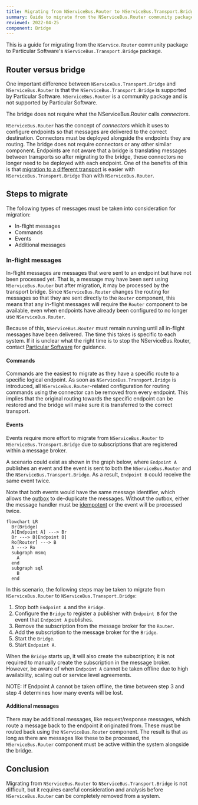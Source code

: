 ```yaml
---
title: Migrating from NServiceBus.Router to NServiceBus.Transport.Bridge
summary: Guide to migrate from the NServiceBus.Router community package to the transport bridge
reviewed: 2022-04-25
component: Bridge
---
```


This is a guide for migrating from the `NService.Router` community package to Particular Software's `NServiceBus.Transport.Bridge` package.

## Router versus bridge

One important difference between `NServiceBus.Transport.Bridge` and `NServiceBus.Router` is that the `NServiceBus.Transport.Bridge` is supported by Particular Software. `NServiceBus.Router` is a community package and is not supported by Particular Software.

The bridge does not require what the NServiceBus.Router calls _connectors_.

`NServiceBus.Router` has the concept of _connectors_ which it uses to configure endpoints so that messages are delivered to the correct destination. Connectors must be deployed alongside the endpoints they are routing. The bridge does not require connectors or any other similar component. Endpoints are not aware that a bridge is translating messages between transports so after migrating to the bridge, these connectors no longer need to be deployed with each endpoint. One of the benefits of this is that [migration to a different transport](scenarios.md) is easier with `NServiceBus.Transport.Bridge` than with `NServiceBus.Router`.

## Steps to migrate

The following types of messages must be taken into consideration for migration:

- In-flight messages
- Commands
- Events
- Additional messages

### In-flight messages

In-flight messages are messages that were sent to an endpoint but have not been processed yet. That is, a message may have been sent using `NServiceBus.Router` but after migration, it may be processed by the transport bridge. Since `NServiceBus.Router` changes the routing for messages so that they are sent directly to the `Router` component, this means that any in-flight messages will require the `Router` component to be available, even when endpoints have already been configured to no longer use `NServiceBus.Router`.

Because of this, `NServiceBus.Router` must remain running until all in-flight messages have been delivered. The time this takes is specific to each system. If it is unclear what the right time is to stop the NServiceBus.Router, contact [Particular Software](https://particular.net/contactus) for guidance.

#### Commands

Commands are the easiest to migrate as they have a specific route to a specific logical endpoint. As soon as `NServiceBus.Transport.Bridge` is introduced, all `NServiceBus.Router`-related configuration for routing commands using the connector can be removed from every endpoint. This implies that the original routing towards the specific endpoint can be restored and the bridge will make sure it is transferred to the correct transport.

#### Events

Events require more effort to migrate from `NServiceBus.Router` to `NServiceBus.Transport.Bridge` due to subscriptions that are registered within a message broker.

A scenario could exist as shown in the graph below, where `Endpoint A` publishes an event and the event is sent to both the `NServiceBus.Router` and the `NServiceBus.Transport.Bridge`. As a result, `Endpoint B` could receive the same event twice.

Note that both events would have the same message identifier, which allows the [outbox](/nservicebus/outbox/) to de-duplicate the messages. Without the outbox, either the message handler must be [idempotent](/nservicebus/concepts/glossary.md#idempotence) or the event will be processed twice.

```mermaid
flowchart LR
  Br(Bridge)
  A[Endpoint A] ---> Br
  Br ---> B[Endpoint B]
  Ro[Router] ---> B
  A ---> Ro
  subgraph msmq
    A
  end
  subgraph sql
    B
  end
```

In this scenario, the following steps may be taken to migrate from `NServiceBus.Router` to `NServiceBus.Transport.Bridge`:

1. Stop both `Endpoint A` and the `Bridge`.
2. Configure the `Bridge` to register a publisher with `Endpoint B` for the event that `Endpoint A` publishes.
3. Remove the subscription from the message broker for the `Router`.
4. Add the subscription to the message broker for the `Bridge`.
5. Start the `Bridge`.
6. Start `Endpoint A`.

When the `Bridge` starts up, it will also create the subscription; it is not required to manually create the subscription in the message broker. However, be aware of when `Endpoint A` cannot be taken offline due to high availability, scaling out or service level agreements.

NOTE: If Endpoint A cannot be taken offline, the time between step 3 and step 4 determines how many events will be lost.

#### Additional messages

There may be additional messages, like request/response messages, which route a message back to the endpoint it originated from. These must be routed back using the `NServiceBus.Router` component. The result is that as long as there are messages like these to be processed, the `NServiceBus.Router` component must be active within the system alongside the bridge.

## Conclusion

Migrating from `NServiceBus.Router` to `NServiceBus.Transport.Bridge` is not difficult, but it requires careful consideration and analysis before `NServiceBus.Router` can be completely removed from a system.
